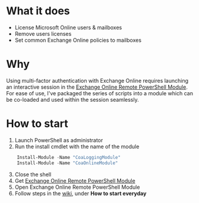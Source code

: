 # What it does
* License Microsoft Online users & mailboxes
* Remove users licenses
* Set common Exchange Online policies to mailboxes
# Why
Using multi-factor authentication with Exchange Online requires launching an interactive session in the [Exchange Online Remote PowerShell Module](https://docs.microsoft.com/en-us/powershell/exchange/exchange-online/connect-to-exchange-online-powershell/mfa-connect-to-exchange-online-powershell?view=exchange-ps). For ease of use, I've packaged the series of scripts into a module which can be co-loaded and used within the session seamlessly.
# How to start
1. Launch PowerShell as administrator
2. Run the install cmdlet with the name of the module
```PowerShell
    Install-Module -Name "CoaLoggingModule"
    Install-Module -Name "CoaOnlineModule"
```
3. Close the shell
4. Get [Exchange Online Remote PowerShell Module](https://docs.microsoft.com/en-us/powershell/exchange/exchange-online/connect-to-exchange-online-powershell/mfa-connect-to-exchange-online-powershell?view=exchange-ps)
5. Open Exchange Online Remote PowerShell Module
6. Follow steps in the [wiki](https://github.com/jcrocke9/CoaOnlineModule/wiki), under **How to start everyday**
